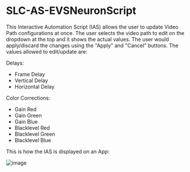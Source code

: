# SLC-AS-EVSNeuronScript

This Interactive Automation Script (IAS) allows the user to update Video Path configurations at once. 
The user selects the video path to edit on the dropdown at the top and it shows the actual values. The user would apply/discard the changes using the "Apply" and "Cancel" buttons. The values allowed to edit/update are:

Delays: 
- Frame Delay
- Vertical Delay
- Horizontal Delay

Color Corrections:
- Gain Red
- Gain Green
- Gain Blue
- Blacklevel Red
- Blacklevel Green
- Blacklevel Blue

This is how the IAS is displayed on an App:

![image](https://github.com/user-attachments/assets/e58e5ffc-c6dc-4e73-8b6d-31f834c61cdf)
